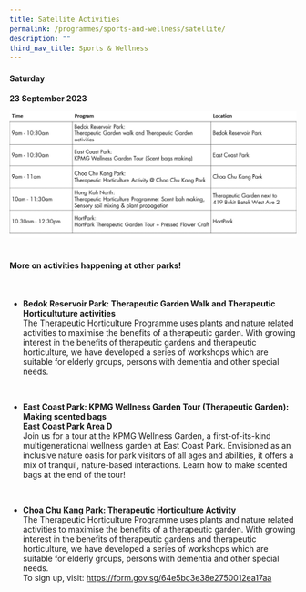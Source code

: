 ```yaml
---
title: Satellite Activities
permalink: /programmes/sports-and-wellness/satellite/
description: ""
third_nav_title: Sports & Wellness
---
```

#### Saturday <br>
**23 September 2023**



![Sports &amp; Wellness_OF_Saturday](/images/sports%20&amp;%20wellness_of.jpg)
<br>
<br>


#### More on activities happening at other parks!
<br>

* **Bedok Reservoir Park: Therapeutic Garden Walk and Therapeutic Horticultuture activities** <br>
The Therapeutic Horticulture Programme uses plants and nature related activities to maximise the benefits of a therapeutic garden. With growing interest in the benefits of therapeutic gardens and therapeutic horticulture, we have developed a series of workshops which are suitable for elderly groups, persons with dementia and other special needs. 

<br>

* **East Coast Park: KPMG Wellness Garden Tour (Therapeutic Garden): Making scented bags** <br>
**East Coast Park Area D**<br>
Join us for a tour at the KPMG Wellness Garden, a first-of-its-kind multigenerational wellness garden at East Coast Park. Envisioned as an inclusive nature oasis for park visitors of all ages and abilities, it offers a mix of tranquil, nature-based interactions. Learn how to make scented bags at the end of the tour!

<br>

* **Choa Chu Kang Park: Therapeutic Horticulture Activity** <br>
The Therapeutic Horticulture Programme uses plants and nature related activities to maximise the benefits of a therapeutic garden. With growing interest in the benefits of therapeutic gardens and therapeutic horticulture, we have developed a series of workshops which are suitable for elderly groups, persons with dementia and other special needs. <br>
To sign up, visit: https://form.gov.sg/64e5bc3e38e2750012ea17aa

